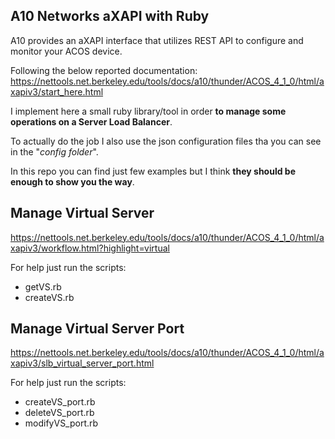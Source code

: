 ## A10 Networks aXAPI with Ruby

A10 provides an aXAPI interface that utilizes REST API to configure and monitor your ACOS device.

Following the below reported documentation:
https://nettools.net.berkeley.edu/tools/docs/a10/thunder/ACOS_4_1_0/html/axapiv3/start_here.html

I implement here a small ruby library/tool in order **to manage some operations on a Server Load Balancer**.

To actually do the job I also use the json configuration files tha you can see in the "*config folder*".

In this repo you can find just few examples but I think **they should be enough to show you the way**.

## Manage Virtual Server

https://nettools.net.berkeley.edu/tools/docs/a10/thunder/ACOS_4_1_0/html/axapiv3/workflow.html?highlight=virtual

For help just run the scripts:

- getVS.rb
- createVS.rb


## Manage Virtual Server Port

https://nettools.net.berkeley.edu/tools/docs/a10/thunder/ACOS_4_1_0/html/axapiv3/slb_virtual_server_port.html

For help just run the scripts:

- createVS_port.rb
- deleteVS_port.rb
- modifyVS_port.rb
